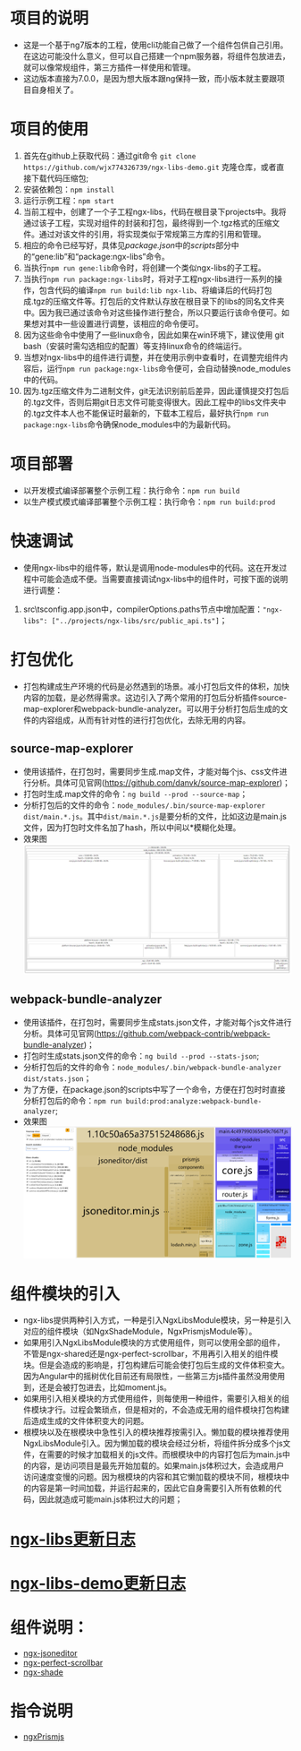 # 项目的说明
- 这是一个基于ng7版本的工程，使用cli功能自己做了一个组件包供自己引用。在这边可能没什么意义，但可以自己搭建一个npm服务器，将组件包放进去，就可以像常规组件，第三方插件一样使用和管理。
- 这边版本直接为7.0.0，是因为想大版本跟ng保持一致，而小版本就主要跟项目自身相关了。

# 项目的使用
1. 首先在github上获取代码：通过git命令 `git clone https://github.com/wjx774326739/ngx-libs-demo.git` 克隆仓库，或者直接下载代码压缩包;
2. 安装依赖包：`npm install `
3. 运行示例工程：`npm start`
4. 当前工程中，创建了一个子工程ngx-libs，代码在根目录下projects中。我将通过该子工程，实现对组件的封装和打包，最终得到一个.tgz格式的压缩文件。通过对该文件的引用，将实现类似于常规第三方库的引用和管理。
5. 相应的命令已经写好，具体见*package.json*中的*scripts*部分中的“gene:lib”和“package:ngx-libs”命令。
6. 当执行` npm run gene:lib `命令时，将创建一个类似ngx-libs的子工程。
7. 当执行` npm run package:ngx-libs `时，将对子工程ngx-libs进行一系列的操作，包含代码的编译` npm run build:lib ngx-lib `、将编译后的代码打包成.tgz的压缩文件等。打包后的文件默认存放在根目录下的libs的同名文件夹中。因为我已通过该命令对这些操作进行整合，所以只要运行该命令便可。如果想对其中一些设置进行调整，该相应的命令便可。
8. 因为这些命令中使用了一些linux命令，因此如果在win环境下，建议使用 git bash（安装时需勾选相应的配置）等支持linux命令的终端运行。
9. 当想对ngx-libs中的组件进行调整，并在使用示例中查看时，在调整完组件内容后，运行` npm run package:ngx-libs `命令便可，会自动替换node_modules中的代码。
10. 因为.tgz压缩文件为二进制文件，git无法识别前后差异，因此谨慎提交打包后的.tgz文件，否则后期git日志文件可能变得很大。因此工程中的libs文件夹中的.tgz文件本人也不能保证时最新的，下载本工程后，最好执行` npm run package:ngx-libs `命令确保node_modules中的为最新代码。

# 项目部署
- 以开发模式编译部署整个示例工程：执行命令：`npm run build`
- 以生产模式模式编译部署整个示例工程：执行命令：`npm run build:prod`

# 快速调试
- 使用ngx-libs中的组件等，默认是调用node-modules中的代码。这在开发过程中可能会造成不便。当需要直接调试ngx-libs中的组件时，可按下面的说明进行调整：
1. src\tsconfig.app.json中，compilerOptions.paths节点中增加配置：` "ngx-libs": ["../projects/ngx-libs/src/public_api.ts"] `；

# 打包优化
- 打包构建成生产环境的代码是必然遇到的场景。减小打包后文件的体积，加快内容的加载，是必然得需求。这边引入了两个常用的打包后分析插件source-map-explorer和webpack-bundle-analyzer。可以用于分析打包后生成的文件的内容组成，从而有针对性的进行打包优化，去除无用的内容。
## source-map-explorer
- 使用该插件，在打包时，需要同步生成.map文件，才能对每个js、css文件进行分析。具体可见官网(https://github.com/danvk/source-map-explorer)；
- 打包时生成.map文件的命令：`ng build --prod --source-map`；
- 分析打包后的文件的命令：`node_modules/.bin/source-map-explorer dist/main.*.js`。其中`dist/main.*.js`是要分析的文件，比如这边是main.js文件，因为打包时文件名加了hash，所以中间以*模糊化处理。
- 效果图
![Image text](src/assets/analyze/source-map-explorer/source-map-explorer.png)
## webpack-bundle-analyzer
- 使用该插件，在打包时，需要同步生成stats.json文件，才能对每个js文件进行分析。具体可见官网(https://github.com/webpack-contrib/webpack-bundle-analyzer)；
- 打包时生成stats.json文件的命令：`ng build --prod --stats-json`;
- 分析打包后的文件的命令：`node_modules/.bin/webpack-bundle-analyzer dist/stats.json`；
- 为了方便，在package.json的scripts中写了一个命令，方便在打包时时直接分析打包后的命令：`npm run build:prod:analyze:webpack-bundle-analyzer`;
- 效果图
![Image text](src/assets/analyze/webpack-bundle-analyzer/webpack-bundle-analyzer.png)

# 组件模块的引入
- ngx-libs提供两种引入方式，一种是引入NgxLibsModule模块，另一种是引入对应的组件模块（如NgxShadeModule，NgxPrismjsModule等）。
- 如果用引入NgxLibsModule模块的方式使用组件，则可以使用全部的组件，不管是ngx-shared还是ngx-perfect-scrollbar，不用再引入相关的组件模块。但是会造成的影响是，打包构建后可能会使打包后生成的文件体积变大。因为Angular中的摇树优化目前还有局限性，一些第三方js插件虽然没用使用到，还是会被打包进去，比如moment.js。
- 如果用引入相关模块的方式使用组件，则每使用一种组件，需要引入相关的组件模块才行。过程会繁琐点，但是相对的，不会造成无用的组件模块打包构建后造成生成的文件体积变大的问题。
- 根模块以及在根模块中急性引入的模块推荐按需引入。懒加载的模块推荐使用NgxLibsModule引入。因为懒加载的模块会经过分析，将组件拆分成多个js文件，在需要的时候才加载相关的js文件。而根模块中的内容打包后为main.js中的内容，是访问项目是最先开始加载的。如果main.js体积过大，会造成用户访问速度变慢的问题。因为根模块的内容和其它懒加载的模块不同，根模块中的内容是第一时间加载，并运行起来的，因此它自身需要引入所有依赖的代码，因此就造成可能main.js体积过大的问题；

# [ngx-libs更新日志](/projects/ngx-libs/changelog.md)

# [ngx-libs-demo更新日志](/src/changelog.md)

# 组件说明：
- [ngx-jsoneditor](/src/app/modules/jsoneditor-demo/readme.md)
- [ngx-perfect-scrollbar](/src/app/modules/perfect-scrollbar-demo/readme.md)
- [ngx-shade](/src/app/modules/shade-demo/readme.md)

# 指令说明
- [ngxPrismjs](/src/app/modules/prismjs-demo/readme.md)
